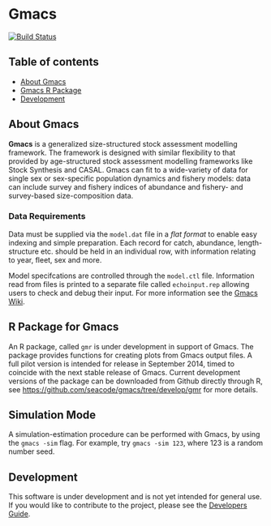 # Gmacs
[![Build Status](https://travis-ci.org/seacode/gmacs.svg?branch=issue77)](https://travis-ci.org/seacode/gmacs)

<!-- Gmacs is currently under development. A simple working release version of Gmacs is available via `Tag V1.0` and has been tested using the BBRKC model available in the examples folder. The next major release of Gmacs is planned for September 2014. -->

## Table of contents
- [About Gmacs](#about-gmacs)
- [Gmacs R Package](#r-package-for-gmacs)
- [Development](#development)

## About Gmacs
**Gmacs** is a generalized size-structured stock assessment modelling framework. The framework is designed with similar flexibility to that provided by age-structured stock assessment modelling frameworks like Stock Synthesis and CASAL. Gmacs can fit to a wide-variety of data for single sex or sex-specific population dynamics and fishery models: data can include survey and fishery indices of abundance and fishery- and survey-based size-composition data.

### Data Requirements
Data must be supplied via the `model.dat` file in a *flat format* to enable easy indexing and simple preparation. Each record for catch, abundance, length-structure etc. should be held in an individual row, with information relating to year, fleet, sex and more.

Model specifcations are controlled through the `model.ctl` file. Information read from files is printed to a separate file called `echoinput.rep` allowing users to check and debug their input. For more information see the [Gmacs Wiki](https://github.com/seacode/gmacs/wiki).

## R Package for Gmacs
An R package, called `gmr` is under development in support of Gmacs. The package provides functions for creating plots from Gmacs output files. A full pilot version is intended for release in September 2014, timed to coincide with the next stable release of Gmacs. Current development versions of the package can be downloaded from Github directly through R, see https://github.com/seacode/gmacs/tree/develop/gmr for more details.

## Simulation Mode
A simulation-estimation procedure can be performed with Gmacs, by using the `gmacs -sim` flag. For example, try `gmacs -sim 123`, where 123 is a random number seed.

## Development
This software is under development and is not yet intended for general use. If you would like to contribute to the project, please see the [Developers Guide](https://github.com/seacode/gmacs/wiki/5.-Developers).
